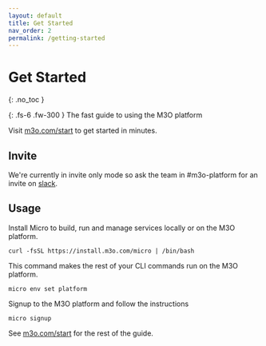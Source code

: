 ```yaml
---
layout: default
title: Get Started
nav_order: 2
permalink: /getting-started
---
```


# Get Started
{: .no_toc }

{: .fs-6 .fw-300 }
The fast guide to using the M3O platform

Visit [m3o.com/start](https://m3o.com/start) to get started in minutes.

## Invite

We're currently in invite only mode so ask the team in #m3o-platform for an invite on [slack](https://slack.m3o.com).

## Usage


Install Micro to build, run and manage services locally or on the M3O platform.

```
curl -fsSL https://install.m3o.com/micro | /bin/bash
```

This command makes the rest of your CLI commands run on the M3O platform.

```
micro env set platform
```

Signup to the M3O platform and follow the instructions

```
micro signup
```

See [m3o.com/start](https://m3o.com/start) for the rest of the guide.
